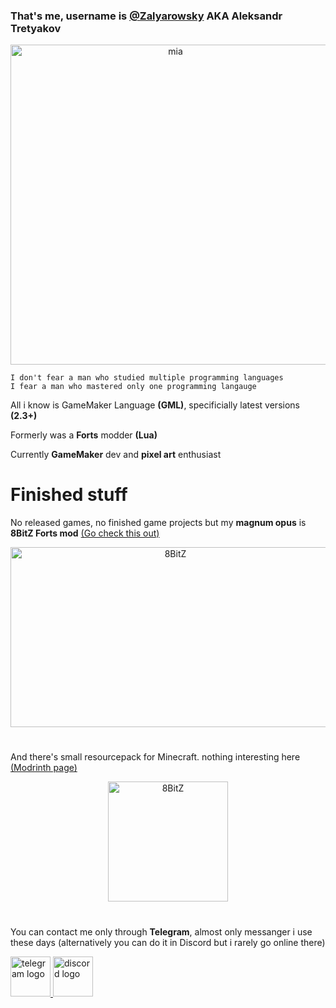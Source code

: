 ### That's me, username is [@Zalyarowsky](https://github.com/Zalyarowsky/) AKA Aleksandr Tretyakov

<div align="center"><img width="512" height="512" alt="mia" src="https://github.com/user-attachments/assets/6d9ed680-bea6-4ff2-a868-389d392e1cbb" /></div>

```
I don't fear a man who studied multiple programming languages
I fear a man who mastered only one programming langauge
```

All i know is GameMaker Language **(GML)**, specificially latest versions **(2.3+)**

Formerly was a **Forts** modder **(Lua)**

Currently **GameMaker** dev and **pixel art** enthusiast

# Finished stuff

No released games, no finished game projects but my **magnum opus** is **8BitZ Forts mod** [(Go check this out)](https://steamcommunity.com/sharedfiles/filedetails/?id=3046294864)
<div align="center"><img width="512" height="288" alt="8BitZ" src="https://images.steamusercontent.com/ugc/2404452368854824944/BCDE980D871064FF8998A4CAF4232DC68E2CB710/?imw=5000&imh=5000&ima=fit&impolicy=Letterbox&imcolor=%23000000&letterbox=false" /></div>

#

And there's small resourcepack for Minecraft. nothing interesting here [(Modrinth page)](https://modrinth.com/resourcepack/tallyho-t80-gunner-sights)
<div align="center"><img width="192" height="192" alt="8BitZ" src="https://cdn.modrinth.com/data/DSr2vGho/cb5cc1be59896e8e2b7f6968a99dfeef3cb0319a_96.webp" /></div>

#

You can contact me only through **Telegram**, almost only messanger i use these days (alternatively you can do it in Discord but i rarely go online there)

<div align="left">
  <a href="https://t.me/furrrgatory" target="_blank">
    <img src="https://img.shields.io/static/v1?message=Telegram&logo=telegram&label=&color=2CA5E0&logoColor=white&labelColor=&style=for-the-badge" height="64" alt="telegram logo"  />
  </a>
  <a href="https://discord.com/users/zalyarowsky" target="_blank">
    <img src="https://img.shields.io/static/v1?message=Discord&logo=discord&label=&color=7289DA&logoColor=white&labelColor=&style=for-the-badge" height="64" alt="discord logo"  />
  </a>
</div>
